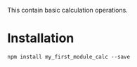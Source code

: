  This contain basic calculation operations.
# Installation
```
npm install my_first_module_calc --save
```
